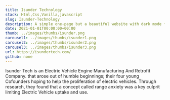 ```yaml
---
title: Isunder Technology
stack: Html,Css,Vanilla,javascript
slug: Isunder-Technology
description: A simple one-page but a beautiful website with dark mode for isunder Tech, an electric car company.
date: 2021-01-01T00:00:00+00:00
thumb: ../images/thumbs/isunder.png
carousel1: ../images/thumbs/isunder1.png
carousel2: ../images/thumbs/isunder2.png
carousel3: ../images/thumbs/isunder3.png
url: https://isundertech.com/
github: none
---
```


Isunder Tech is an Electric Vehicle Engine Manufacturing And Retrofit Company. that arose out of humble beginnings; their four young Cofounders hoping to help the proliferation of electric vehicles. Through research, they found that a concept called range anxiety was a key culprit limiting Electric Vehicle uptake and use.
